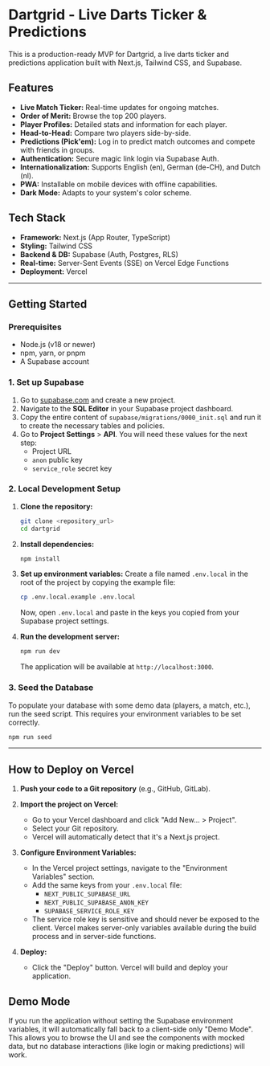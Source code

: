 
# Dartgrid - Live Darts Ticker & Predictions

This is a production-ready MVP for Dartgrid, a live darts ticker and predictions application built with Next.js, Tailwind CSS, and Supabase.

## Features

-   **Live Match Ticker:** Real-time updates for ongoing matches.
-   **Order of Merit:** Browse the top 200 players.
-   **Player Profiles:** Detailed stats and information for each player.
-   **Head-to-Head:** Compare two players side-by-side.
-   **Predictions (Pick'em):** Log in to predict match outcomes and compete with friends in groups.
-   **Authentication:** Secure magic link login via Supabase Auth.
-   **Internationalization:** Supports English (en), German (de-CH), and Dutch (nl).
-   **PWA:** Installable on mobile devices with offline capabilities.
-   **Dark Mode:** Adapts to your system's color scheme.

## Tech Stack

-   **Framework:** Next.js (App Router, TypeScript)
-   **Styling:** Tailwind CSS
-   **Backend & DB:** Supabase (Auth, Postgres, RLS)
-   **Real-time:** Server-Sent Events (SSE) on Vercel Edge Functions
-   **Deployment:** Vercel

---

## Getting Started

### Prerequisites

-   Node.js (v18 or newer)
-   npm, yarn, or pnpm
-   A Supabase account

### 1. Set up Supabase

1.  Go to [supabase.com](https://supabase.com) and create a new project.
2.  Navigate to the **SQL Editor** in your Supabase project dashboard.
3.  Copy the entire content of `supabase/migrations/0000_init.sql` and run it to create the necessary tables and policies.
4.  Go to **Project Settings** > **API**. You will need these values for the next step:
    -   Project URL
    -   `anon` public key
    -   `service_role` secret key

### 2. Local Development Setup

1.  **Clone the repository:**
    ```bash
    git clone <repository_url>
    cd dartgrid
    ```

2.  **Install dependencies:**
    ```bash
    npm install
    ```

3.  **Set up environment variables:**
    Create a file named `.env.local` in the root of the project by copying the example file:
    ```bash
    cp .env.local.example .env.local
    ```
    Now, open `.env.local` and paste in the keys you copied from your Supabase project settings.

4.  **Run the development server:**
    ```bash
    npm run dev
    ```
    The application will be available at `http://localhost:3000`.

### 3. Seed the Database

To populate your database with some demo data (players, a match, etc.), run the seed script. This requires your environment variables to be set correctly.

```bash
npm run seed
```

---

## How to Deploy on Vercel

1.  **Push your code to a Git repository** (e.g., GitHub, GitLab).

2.  **Import the project on Vercel:**
    -   Go to your Vercel dashboard and click "Add New... > Project".
    -   Select your Git repository.
    -   Vercel will automatically detect that it's a Next.js project.

3.  **Configure Environment Variables:**
    -   In the Vercel project settings, navigate to the "Environment Variables" section.
    -   Add the same keys from your `.env.local` file:
        -   `NEXT_PUBLIC_SUPABASE_URL`
        -   `NEXT_PUBLIC_SUPABASE_ANON_KEY`
        -   `SUPABASE_SERVICE_ROLE_KEY`
    -   The service role key is sensitive and should never be exposed to the client. Vercel makes server-only variables available during the build process and in server-side functions.

4.  **Deploy:**
    -   Click the "Deploy" button. Vercel will build and deploy your application.

## Demo Mode

If you run the application without setting the Supabase environment variables, it will automatically fall back to a client-side only "Demo Mode". This allows you to browse the UI and see the components with mocked data, but no database interactions (like login or making predictions) will work.
